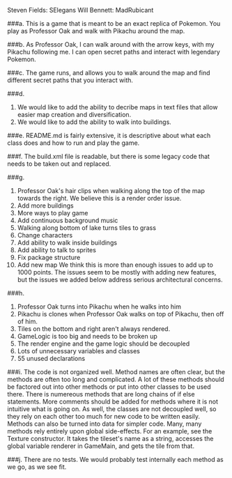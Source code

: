 Steven Fields: SElegans
Will Bennett: MadRubicant

###a. 
This is a game that is meant to be an exact replica of Pokemon. You play as Professor Oak and walk with Pikachu around the map.

###b.
As Professor Oak, I can walk around with the arrow keys, with my Pikachu following me. I can open secret paths and interact with legendary Pokemon.  

###c.
The game runs, and allows you to walk around the map and find different secret paths that you interact with.

###d.
1. We would like to add the ability to decribe maps in text files that allow easier map creation and diversification.
2. We would like to add the ability to walk into buildings.

###e. 
README.md is fairly extensive, it is descriptive about what each class does and how to run and play the game. 

###f.
The build.xml file is readable, but there is some legacy code that needs to be taken out and replaced.

###g.
1. Professor Oak's hair clips when walking along the top of the map towards the right. We believe this is a render order issue.
2. Add more buildings
3. More ways to play game
4. Add continuous background music
5. Walking along bottom of lake turns tiles to grass
6. Change characters
7. Add ability to walk inside buildings
8. Add ability to talk to sprites
9. Fix package structure
10. Add new map
We think this is more than enough issues to add up to 1000 points. The issues seem to be mostly with adding new features, but the issues we added below address serious architectural concerns.

###h.
1. Professor Oak turns into Pikachu when he walks into him
2. Pikachu is clones when Professor Oak walks on top of Pikachu, then off of him.
3. Tiles on the bottom and right aren't always rendered.
4. GameLogic is too big and needs to be broken up
5. The render engine and the game logic should be decoupled
6. Lots of unnecessary variables and classes
7. 55 unused declarations

###i. 
The code is not organized well. Method names are often clear, but the methods are often too long and complicated. A lot of these methods should be factored out into other methods or put into other classes to be used there. There is numereous methods that are long chains of if else statements. More comments should be added for methods where it is not intuitive what is going on. As well, the classes are not decoupled well, so they rely on each other too much for new code to be written easily. Methods can also be turned into data for simpler code.
Many, many methods rely entirely upon global side-effects. For an example, see the Texture constructor. It takes the tileset's name as a string, accesses the global variable renderer in GameMain, and gets the tile from that.

###j. 
There are no tests. We would probably test internally each method as we go, as we see fit. 
